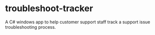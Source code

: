 # troubleshoot-tracker
A C# windows app to help customer support staff track a support issue troubleshooting process.
